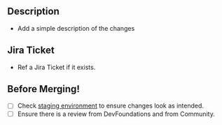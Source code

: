 ## Description

 - Add a simple description of the changes

## Jira Ticket

 - Ref a Jira Ticket if it exists.

## Before Merging!

 - [ ] Check [staging environment](https://developer-v2.pd-staging.com/docs) to ensure changes look as intended.
 - [ ] Ensure there is a review from DevFoundations and from Community.

